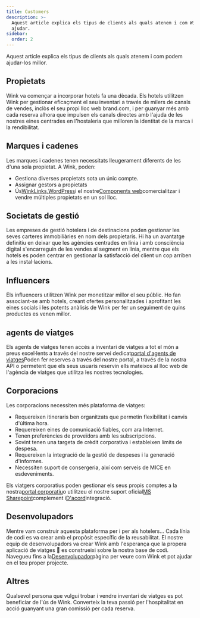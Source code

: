 ```yaml
---
title: Customers
description: >-
  Aquest article explica els tipus de clients als quals atenem i com Wink pot
  ajudar.
sidebar:
  order: 2
---
```

Aquest article explica els tipus de clients als quals atenem i com podem ajudar-los millor.

## Propietats

Wink va començar a incorporar hotels fa una dècada. Els hotels utilitzen Wink per gestionar eficaçment el seu inventari a través de milers de canals de vendes, inclòs el seu propi lloc web brand.com, i per guanyar més amb cada reserva alhora que impulsen els canals directes amb l'ajuda de les nostres eines centrades en l'hostaleria que milloren la identitat de la marca i la rendibilitat.

## Marques i cadenes

Les marques i cadenes tenen necessitats lleugerament diferents de les d'una sola propietat. A Wink, poden:

* Gestiona diverses propietats sota un únic compte.
* Assignar gestors a propietats
* Ús[WinkLinks](/link-manager/wink-links),[WordPress](/developers/wordpress)i el nostre[Components web](/developers/web-components)comercialitzar i vendre múltiples propietats en un sol lloc.

## Societats de gestió

Les empreses de gestió hotelera i de destinacions poden gestionar les seves carteres immobiliàries en nom dels propietaris. Hi ha un avantatge definitiu en deixar que les agències centrades en línia i amb consciència digital s'encarreguin de les vendes al segment en línia, mentre que els hotels es poden centrar en gestionar la satisfacció del client un cop arriben a les instal·lacions.

## Influencers

Els influencers utilitzen Wink per monetitzar millor el seu públic. Ho fan associant-se amb hotels, creant ofertes personalitzades i aprofitant les eines socials i les potents anàlisis de Wink per fer un seguiment de quins productes es venen millor.

## agents de viatges

Els agents de viatges tenen accés a inventari de viatges a tot el món a preus excel·lents a través del nostre servei dedicat[portal d'agents de viatges](https://agent.wink.travel)Poden fer reserves a través del nostre portal, a través de la nostra API o permetent que els seus usuaris reservin ells mateixos al lloc web de l'agència de viatges que utilitza les nostres tecnologies.

## Corporacions

Les corporacions necessiten més plataforma de viatges:

* Requereixen itineraris ben organitzats que permetin flexibilitat i canvis d'última hora.
* Requereixen eines de comunicació fiables, com ara Internet.
* Tenen preferències de proveïdors amb les subscripcions.
* Sovint tenen una targeta de crèdit corporativa i estableixen límits de despesa.
* Requereixen la integració de la gestió de despeses i la generació d'informes.
* Necessiten suport de consergeria, així com serveis de MICE en esdeveniments.

Els viatgers corporatius poden gestionar els seus propis comptes a la nostra[portal corporatiu](/corporate/what-is-group)o utilitzeu el nostre suport oficial[MS Sharepoint](https://www.microsoft.com/en-us/microsoft-365/sharepoint/collaboration)complement i[D'acord](https://www.concur.com/)integració.

## Desenvolupadors

Mentre vam construir aquesta plataforma per i per als hotelers... Cada línia de codi es va crear amb el propòsit específic de la reusabilitat. El nostre equip de desenvolupadors va crear Wink amb l'esperança que la propera aplicació de viatges 🦄 es construeixi sobre la nostra base de codi. Navegueu fins a la[Desenvolupador](/developers/build-on-wink)pàgina per veure com Wink et pot ajudar en el teu proper projecte.

## Altres

Qualsevol persona que vulgui trobar i vendre inventari de viatges es pot beneficiar de l'ús de Wink. Converteix la teva passió per l'hospitalitat en acció guanyant una gran comissió per cada reserva.

